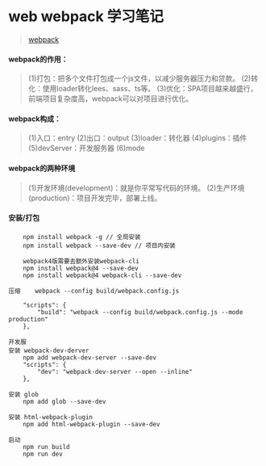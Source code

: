 # web webpack 学习笔记

> [webpack](https://www.webpackjs.com/configuration/)

#### webpack的作用：
> (1)打包：把多个文件打包成一个js文件，以减少服务器压力和贷款。
> (2)转化：使用loader转化lees、sass、ts等。
> (3)优化：SPA项目越来越盛行，前端项目复杂度高，webpack可以对项目进行优化。

#### webpack构成：
> (1)入口：entry
> (2)出口：output
> (3)loader：转化器
> (4)plugins：插件
> (5)devServer：开发服务器
> (6)mode

#### webpack的两种环境
> (1)开发环境(development)：就是你平常写代码的环境。
> (2)生产环境(production)：项目开发完毕，部署上线。

#### 安装/打包
``` 
    npm install webpack -g // 全局安装
    npm install webpack --save-dev // 项目内安装

    webpack4版需要去额外安装webpack-cli
    npm install webpack@4 --save-dev
    npm install webpack@4 webpack-cli --save-dev
``` 

```
压缩    webpack --config build/webpack.config.js

    "scripts": {
        "build": "webpack --config build/webpack.config.js --mode production"
    },

开发服
安装 webpack-dev-derver 
    npm add webpack-dev-server --save-dev
    "scripts": {
        "dev": "webpack-dev-server --open --inline"
    },

安装 glob
    npm add glob --save-dev

安装 html-webpack-plugin
    npm add html-webpack-plugin --save-dev

启动
    npm run build
    npm run dev
```